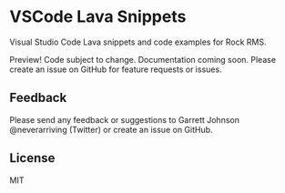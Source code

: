 # VSCode Lava Snippets

Visual Studio Code Lava snippets and code examples for Rock RMS.

Preview! Code subject to change. Documentation coming soon. Please create an issue on GitHub for feature requests or issues.

## Feedback

Please send any feedback or suggestions to Garrett Johnson @neverarriving (Twitter) or create an issue on GitHub.

## License

MIT
